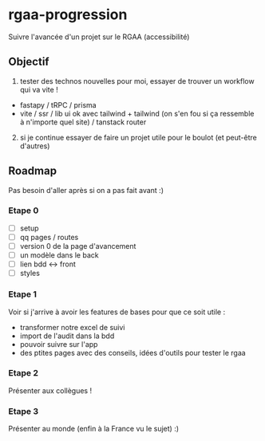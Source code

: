 # rgaa-progression

Suivre l'avancée d'un projet sur le RGAA (accessibilité)

## Objectif

1) tester des technos nouvelles pour moi, essayer de trouver un workflow qui va vite !
- fastapy / tRPC / prisma  
- vite / ssr / lib ui ok avec tailwind + tailwind (on s'en fou si ça ressemble à n'importe quel site) / tanstack router

2) si je continue essayer de faire un projet utile pour le boulot (et peut-être d'autres)

## Roadmap

Pas besoin d'aller après si on a pas fait avant :)

### Etape 0

- [ ] setup
- [ ] qq pages / routes
- [ ] version 0 de la page d'avancement
- [ ] un modèle dans le back
- [ ] lien bdd <-> front
- [ ] styles

### Etape 1

Voir si j'arrive à avoir les features de bases pour que ce soit utile :
- transformer notre excel de suivi
- import de l'audit dans la bdd
- pouvoir suivre sur l'app
- des ptites pages avec des conseils, idées d'outils pour tester le rgaa

### Etape 2

Présenter aux collègues ! 

### Etape 3

Présenter au monde (enfin à la France vu le sujet) :)
